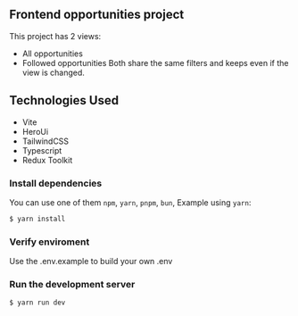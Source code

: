 ## Frontend opportunities project

This project has 2 views:
- All opportunities
- Followed opportunities
Both share the same filters and keeps even if the view is changed.

## Technologies Used

- Vite
- HeroUi
- TailwindCSS
- Typescript
- Redux Toolkit

### Install dependencies

You can use one of them `npm`, `yarn`, `pnpm`, `bun`, Example using `yarn`:

```bash
$ yarn install
```

### Verify enviroment

Use the .env.example to build your own .env

### Run the development server

```bash
$ yarn run dev
```